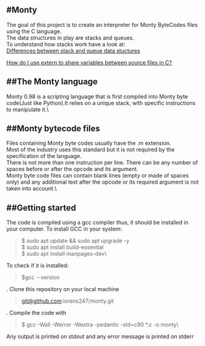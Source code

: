#Monty
---
The goal of this project is to create an interpreter for Monty ByteCodes files using the C language.\
The data structures in play are stacks and queues.\
To understand how stacks work have a look at:\
[Differences between stack and queue data stuctures](https://byjus.com/gate/difference-stack-and-queue-data-structures/)

[How do I use extern to share variables between source files in C?](https://stackoverflow.com/questions/1433204/how-do-i-use-extern-to-share-variables-between-source-files)

##The Monty language
---
Monty 0.98 is a scripting language that is first compiled into Monty byte code(Just like Python).It relies on a unique stack, with specific instructions to manipulate it.\

##Monty bytecode files
---
Files containing Monty byte codes usually have the .m extension.\
Most of the industry uses this standard but it is not required by the specification of the language.\
There is not more than one instruction per line. 
There can be any number of spaces before or after the opcode and its argument.\
Monty byte code files can contain blank lines (empty or made of spaces only) and any additional text after the opcode or its required argument is not taken into account.\

##Getting started
---
The code is compiled using a gcc compiler thus, it should be installed in your computer.
To install GCC in your system:

> $ sudo apt update && sudo apt upgrade -y\
> $ sudo apt install build-essential\
> $ sudo apt install manpages-dev\ 

To check if it is installed:

> $gcc --version

. Clone this repository on your local machine

> git@github.com:lorens247/monty.git

. Compile the code with

> $ gcc -Wall -Werror -Wextra -pedantic -std=c90 *.c -o monty\

Any output is printed on stdout and any error message is printed on stderr
